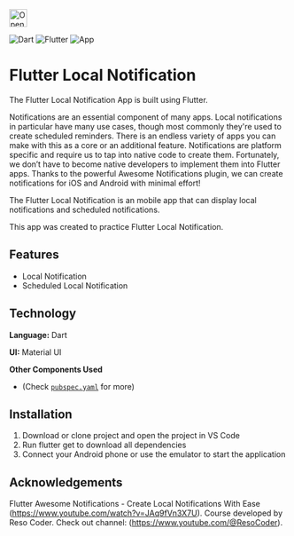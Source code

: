 <a href="https://idx.google.com/import?url=https%3A%2F%2Fgithub.com%2Fprabeshpudasaini%2FFlutter_Local_Notification_Tutorial">
  <picture>
    <source
      media="(prefers-color-scheme: dark)"
      srcset="https://cdn.idx.dev/btn/open_dark_32.svg">
    <source
      media="(prefers-color-scheme: light)"
      srcset="https://cdn.idx.dev/btn/open_light_32.svg">
    <img
      height="32"
      alt="Open in IDX"
      src="https://cdn.idx.dev/btn/open_purple_32.svg">
  </picture>
</a>

![Dart](https://img.shields.io/badge/Programming_Language-Dart-blue.svg) 
![Flutter](https://img.shields.io/badge/Software_Development_Kit(SDK)-Flutter-blue.svg)
![App](https://img.shields.io/badge/App-Android-blue.svg)


# Flutter Local Notification


The Flutter Local Notification App is built using Flutter.

Notifications are an essential component of many apps. Local notifications  in particular have many use cases, though most commonly they're used to create scheduled reminders. There is an endless variety of apps you can make with this as a core or an additional feature. Notifications are platform specific and require us to tap into native code to create them. Fortunately, we don’t have to become native developers to implement them into Flutter apps. Thanks to the powerful Awesome Notifications plugin, we can create notifications for iOS and Android with minimal effort!

The Flutter Local Notification is an mobile app that can display local notifications and scheduled notifications.

This app was created to practice Flutter Local Notification.


## Features

- Local Notification
- Scheduled Local Notification

## Technology

**Language:** Dart

**UI:** Material UI

**Other Components Used**
* (Check [`pubspec.yaml`](https://github.com/prabeshpudasaini/Flutter_Local_Notification_Tutorial/blob/main/pubspec.yaml) for more)


## Installation

1. Download or clone project and open the project in VS Code
2. Run flutter get to download all dependencies
3. Connect your Android phone or use the emulator to start the application


## Acknowledgements

Flutter Awesome Notifications - Create Local Notifications With Ease (https://www.youtube.com/watch?v=JAq9fVn3X7U). Course developed by Reso Coder. Check out channel: (https://www.youtube.com/@ResoCoder).
